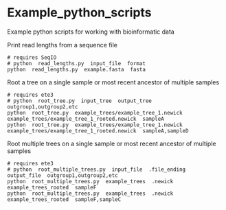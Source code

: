 # Example_python_scripts
Example python scripts for working with bioinformatic data

Print read lengths from a sequence file
```
# requires SeqIO
# python  read_lengths.py  input_file  format
python  read_lengths.py  example.fasta  fasta
```

Root a tree on a single sample or most recent ancestor of multiple samples
```
# requires ete3
# python  root_tree.py  input_tree  output_tree  outgroup1,outgroup2,etc
python  root_tree.py  example_trees/example_tree_1.newick  example_trees/example_tree_1_rooted.newick  sampleA
python  root_tree.py  example_trees/example_tree_1.newick  example_trees/example_tree_1_rooted.newick  sampleA,sampleD
```


Root multiple trees on a single sample or most recent ancestor of multiple samples
```
# requires ete3
# python  root_multiple_trees.py  input_file  .file_ending  output_file  outgroup1,outgroup2,etc
python  root_multiple_trees.py  example_trees  .newick  example_trees_rooted  sampleF
python  root_multiple_trees.py  example_trees  .newick  example_trees_rooted  sampleF,sampleC
```
